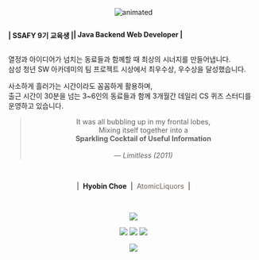 <p align="center">
  <img src="holland.gif" alt="animated" />
</p>
<div style="display:flex;" align="center">
  <p><b>| SSAFY 9기 교육생 |</b></p>
<p><b>| Java Backend Web Developer |</b></p>

</div>


열정과 아이디어가 넘치는 동료들과 함께할 때 최상의 시너지를 만들어냅니다.  
삼성 청년 SW 아카데미의 팀 프로젝트 시상에서 최우수상, 우수상을 달성했습니다.  

사소하게 흘러가는 시간이라도 꼼꼼하게 활용하며,  
출근 시간이 30분을 넘는 3~6인의 동료들과 함께 3개월간 데일리 CS 퀴즈 스터디를 운영하고 있습니다.  

<div align="center">
<blockquote>
It was all bubbling up in my frontal lobes, <br>
Mixing itself together into a <br>
<b>Sparkling Cocktail of Useful Information</b><br><br>
   <i>— Limitless (2011)</i>
</blockquote>

 </div>
<br>
<!--<h3 align="center"🔍 Stack 🔍</h3>-->
<p align="center">| &nbsp;<b>Hyobin Choe</b> &nbsp;|&nbsp; <span style="color:#6F625A"> AtomicLiquors </span>&nbsp;|</p> 
<br>
<p align="center">
<a href="https://hits.seeyoufarm.com"><img src="https://hits.seeyoufarm.com/api/count/incr/badge.svg?url=https%3A%2F%2Fgithub.com%2Fksy90101%2Fhit-counter&count_bg=%239288E5&title_bg=%23555555&icon=&icon_color=%239488E7&title=hits&edge_flat=false"/></a>
</p>

<p align="center">
  <img src="https://img.shields.io/badge/java-%23ED8B00.svg?style=for-the-badge&logo=java&logoColor=white"/>
  <img src="https://img.shields.io/badge/spring-%236DB33F.svg?style=for-the-badge&logo=spring&logoColor=white"/>
  <img src="https://img.shields.io/badge/mysql-4479A1?style=for-the-badge&logo=mysql&logoColor=white">
  <br>
</p>
<div align="center">
  <img src = "https://github-readme-stats.vercel.app/api/top-langs/?username=AtomicLiquors&layout=donut"/>
</div>

<br>
<!--
**AtomicLiquors/AtomicLiquors** is a ✨ _special_ ✨ repository because its `README.md` (this file) appears on your GitHub profile.
Here are some ideas to get you started:
- 🔭 I’m currently working on ...
- 🌱 I’m currently learning ...
- 👯 I’m looking to collaborate on ...
- 🤔 I’m looking for help with ...
- 💬 Ask me about ...
- 📫 How to reach me: ...
- 😄 Pronouns: ...
- ⚡ Fun fact: ...
-->
